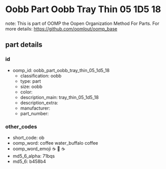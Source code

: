 # Oobb Part Oobb Tray Thin 05 1D5 18  

note: This is part of OOMP the Oopen Organization Method For Parts. For more details: https://github.com/oomlout/oomp_base

##  part details





### id
* oomp_id: oobb_part_oobb_tray_thin_05_1d5_18
  * classification: oobb
  * type: part
  * size: oobb
  * color: 
  * description_main: tray_thin_05_1d5_18
  * description_extra: 
  * manufacturer: 
  * part_number: 

### other_codes
* short_code: ob
* oomp_word: coffee water_buffalo coffee
* oomp_word_emoji :coffee: :water_buffalo: :coffee:
* md5_6_alpha: 71bqs
* md5_6: b458b4